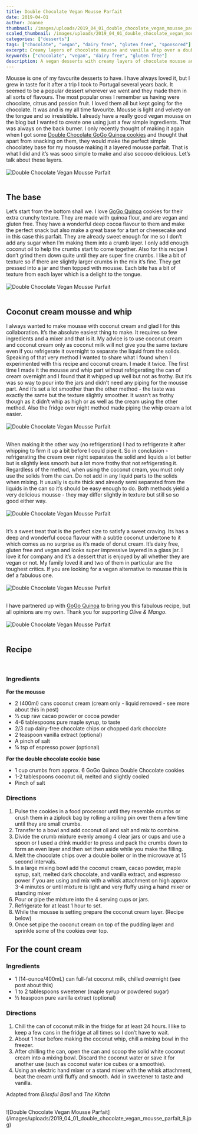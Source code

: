 ```yaml
---
title: Double Chocolate Vegan Mousse Parfait
date: 2019-04-01
author: Joanne
thumbnail: /images/uploads/2019_04_01_double_chocolate_vegan_mousse_parfait_1.jpg
scaled_thumbnail: /images/uploads/2019_04_01_double_chocolate_vegan_mousse_parfait_0.jpg
categories: ["desserts"]
tags: ["chocolate", "vegan", "dairy free", "gluten free", "sponsored"]
excerpt: Creamy layers of chocolate mousse and vanilla whip over a double chocolate cookie crumb 
keywords: ["chocolate", "vegan", "dairy free", "gluten free"]
description: A vegan desserts with creamy layers of chocolate mousse and vanilla whip over a double chocolate cookie crumb 
---
```


Mousse is one of my favourite desserts to have. I have always loved it, but I grew in taste for it after a trip I took to Portugal several years back. It seemed to be a popular dessert wherever we went and they made them in all sorts of flavours. The most popular ones I remember us having were chocolate, citrus and passion fruit. I loved them all but kept going for the chocolate. It was and is my all time favourite. Mousse is light and velvety on the tongue and so irresistible.  I already have a really good vegan mousse on the blog but I wanted to create one using just a few simple ingredients. That was always on the back burner.  I only recently thought of making it again when I got some <span class="highlight"><a rel="nofollow" href="https://www.gogoquinoa.com/products/double-chocolate-quinoa-cookies/">Double Chocolate GoGo Quinoa cookies</a></span> and thought that apart from snacking on them, they would make the perfect simple chocolatey base for my mousse making it a layered mousse parfait. That is what I did and it’s was sooo simple to make and also sooooo delicious. Let’s talk about these layers.
</br>
</br>
![Double Chocolate Vegan Mousse Parfait](/images/uploads/2019_04_01_double_chocolate_vegan_mousse_parfait_2.jpg)
</br>
</br>

## The base
Let’s start from the bottom shall we. I love <span class="highlight"><a rel="nofollow" href="https://www.gogoquinoa.com/products/double-chocolate-quinoa-cookies/">GoGo Quinoa</a></span> cookies for their extra crunchy texture. They are made with quinoa flour, and are vegan and gluten free. They have a wonderful deep cocoa flavour to them and make the perfect snack but also make a great base for a tart or cheesecake and in this case this parfait. They are already sweet enough for me so I don’t add any sugar when I’m making them into a crumb layer. I only add enough coconut oil to help the crumbs start to come together. Also for this recipe I don’t grind them down quite until they are super fine crumbs. I like a bit of texture so if there are slightly larger crumbs in the mix it’s fine. They get pressed into a jar and then topped with mousse. Each bite has a bit of texture from each layer which is a delight to the tongue.
</br>
</br>
![Double Chocolate Vegan Mousse Parfait](/images/uploads/2019_04_01_double_chocolate_vegan_mousse_parfait_3.jpg)
</br>
</br>

## Coconut cream mousse and whip
I always wanted to make mousse with coconut cream and glad I for this collaboration. It’s the absolute easiest thing to make. It requires so few ingredients and a mixer and that is it.  My advice is to use coconut cream and coconut cream only as coconut milk will not give you the same texture even if you refrigerate it overnight to separate the liquid from the solids. Speaking of that very method I wanted to share what I found when I experimented with this recipe and coconut cream. I made it twice. The first time I made it the mousse and whip part without refrigerating the can of cream overnight and I found that it whipped up well but not as frothy. But it’s was so way to pour into the jars and didn’t need any piping for the mousse part. And it’s set a lot smoother than the other method - the taste was exactly the same but the texture slightly smoother. It wasn’t as frothy though as it didn’t whip as high or as well as the cream using the other method. Also the fridge over night method made piping the whip cream a lot easier.
</br>
</br>
![Double Chocolate Vegan Mousse Parfait](/images/uploads/2019_04_01_double_chocolate_vegan_mousse_parfait_4.jpg)
</br>
</br>

When making it the other way (no refrigeration) I had to refrigerate it after whipping to firm it up a bit before I could pipe it.  So in conclusion - refrigerating the cream over night separates the solid and liquids a lot better but is slightly less smooth but a lot more frothy that not refrigerating it. Regardless of the method, when using the coconut cream, you must only use the solids from the can. Do not add in any liquid parts to the solids when mixing. It usually is quite thick and already semi separated from the liquids in the can so it’s should be easy enough to do. Both methods yield a very delicious mousse - they may differ slightly in texture but still so so good either way.
</br>
</br>
![Double Chocolate Vegan Mousse Parfait](/images/uploads/2019_04_01_double_chocolate_vegan_mousse_parfait_5.jpg)
</br>
</br>

It’s a sweet treat that is the perfect size to satisfy a sweet craving. Its has a deep and wonderful cocoa flavour with a subtle coconut undertone to it which comes as no surprise as it’s made of donut cream. It’s dairy free, gluten free and vegan and looks super impressive layered in a glass jar. I love it for company and it’s a dessert that is enjoyed by all whether they are vegan or not.  My family loved it and two of them in particular are the toughest critics. If you are looking for a vegan alternative to mousse this is def a fabulous one.
</br>
</br>
![Double Chocolate Vegan Mousse Parfait](/images/uploads/2019_04_01_double_chocolate_vegan_mousse_parfait_6.jpg)
</br>
</br>

I have partnered up with <span class="highlight"><a rel="nofollow" href="https://www.gogoquinoa.com">GoGo Quinoa</a></span> to bring you this fabulous recipe, but all opinions are my own. Thank you for supporting _Olive & Mango_.
</br>
</br>
![Double Chocolate Vegan Mousse Parfait](/images/uploads/2019_04_01_double_chocolate_vegan_mousse_parfait_7.jpg)
</br>
</br>

## Recipe
</br>

### Ingredients

__For the mousse__

* <span itemprop="ingredients"> 2 (400ml) cans coconut cream (cream only - liquid removed - see more about this in post) </span>
* <span itemprop="ingredients"> &frac12; cup raw cacao powder or cocoa powder</span>
* <span itemprop="ingredients"> 4-6 tablespoons pure maple syrup, to taste </span>
* <span itemprop="ingredients"> 2/3 cup dairy-free chocolate chips or chopped dark chocolate</span>
* <span itemprop="ingredients"> 2 teaspoon vanilla extract (optional)</span>
* <span itemprop="ingredients"> A pinch of salt </span>
* <span itemprop="ingredients"> &frac14; tsp of espresso power (optional)</span>

__For the double chocolate cookie base__

* <span itemprop="ingredients"> 1 cup crumbs from approx. 6 GoGo Quinoa Double Chocolate cookies</span>
* <span itemprop="ingredients"> 1-2 tablespoons coconut oil, melted and slightly cooled</span>
* <span itemprop="ingredients"> Pinch of salt </span>

### Directions

1. Pulse the cookies in a food processor until they resemble crumbs or crush them in a ziplock bag by rolling a rolling pin over them a few time until they are small crumbs.  
2. Transfer to a bowl and add coconut oil and salt and mix to combine.
3. Divide the crumb mixture evenly among 4 clear jars or cups and use a spoon or I used a drink muddler to press and pack the crumbs down to form an even layer and then set then aside while you make the filling.  
4. Melt the chocolate chips over a double boiler or in the microwave at 15 second intervals. 
5. In a large mixing bowl add the coconut cream, cacao powder, maple syrup, salt, melted dark chocolate, and vanilla extract, and espresso power if you are using and mix with a whisk attachment on high approx 3-4 minutes or until mixture is light and very fluffy using a hand mixer or standing mixer 
6. Pour or pipe the mixture into the 4 serving cups or jars.
7. Refrigerate for at least 1 hour to set.
8. While the mousse is setting prepare the coconut cream layer. (Recipe below) 
9. Once set pipe the coconut cream on top of the pudding layer and sprinkle some of the cookies over top. 

## For the count cream 

### Ingredients

* 1 (14-ounce/400mL) can full-fat coconut milk, chilled overnight (see post about this) 
* 1 to 2 tablespoons sweetener (maple syrup or powdered sugar) 
* &frac12; teaspoon pure vanilla extract (optional)

### Directions

1. Chill the can of coconut milk in the fridge for at least 24 hours. I like to keep a few cans in the fridge at all times so I don’t have to wait.
2. About 1 hour before making the coconut whip, chill a mixing bowl in the freezer.
3. After chilling the can, open the can and scoop the solid white coconut cream into a mixing bowl. Discard the coconut water or save it for another use (such as coconut water ice cubes or a smoothie).
4. Using an electric hand mixer or a stand mixer with the whisk attachment, beat the cream until fluffy and smooth. Add in sweetener to taste and vanilla.

Adapted from _Blissful Basil_ and _The Kitchn_

</br>
![Double Chocolate Vegan Mousse Parfait](/images/uploads/2019_04_01_double_chocolate_vegan_mousse_parfait_8.jpg)